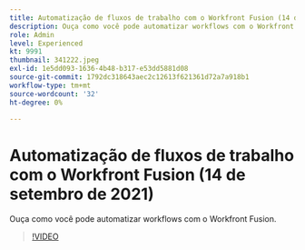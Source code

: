 ```yaml
---
title: Automatização de fluxos de trabalho com o Workfront Fusion (14 de setembro de 2021)
description: Ouça como você pode automatizar workflows com o Workfront Fusion.
role: Admin
level: Experienced
kt: 9991
thumbnail: 341222.jpeg
exl-id: 1e5dd093-1636-4b48-b317-e53dd5881d08
source-git-commit: 1792dc318643aec2c12613f621361d72a7a918b1
workflow-type: tm+mt
source-wordcount: '32'
ht-degree: 0%

---
```


# Automatização de fluxos de trabalho com o Workfront Fusion (14 de setembro de 2021)

Ouça como você pode automatizar workflows com o Workfront Fusion.

>[!VIDEO](https://video.tv.adobe.com/v/341222/?quality=12&learn=on)
